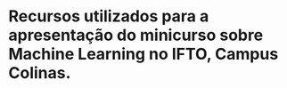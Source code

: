 # Recursos utilizados para a apresentação do minicurso sobre Machine Learning no IFTO, Campus Colinas.

